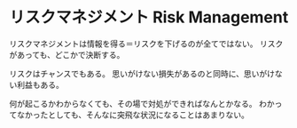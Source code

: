 # リスクマネジメント Risk Management

リスクマネジメントは情報を得る＝リスクを下げるのが全てではない。
リスクがあっても、どこかで決断する。

リスクはチャンスでもある。
思いがけない損失があるのと同時に、思いがけない利益もある。

何が起こるかわからなくても、その場で対処ができればなんとかなる。
わかってなかったとしても、そんなに突飛な状況になることはあまりない。
